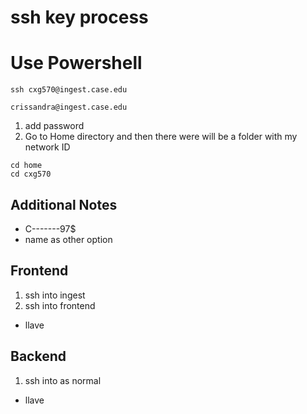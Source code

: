 # ssh key process
# Use Powershell

```
ssh cxg570@ingest.case.edu
```

```
crissandra@ingest.case.edu
```


1. add password
1. Go to Home directory and then there were will be a folder with my network ID

```
cd home
cd cxg570
```


## Additional Notes
- C-------97$
- name as other option 


## Frontend

1. ssh into ingest
1. ssh into frontend
- llave


## Backend
1. ssh into as normal
- llave

